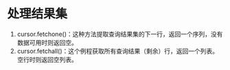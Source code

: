 # 处理结果集<a name="ZH-CN_TOPIC_0000001080209766"></a>

1.  cursor.fetchone\(\)：这种方法提取查询结果集的下一行，返回一个序列，没有数据可用时则返回空。
2.  cursor.fetchall\(\)：这个例程获取所有查询结果（剩余）行，返回一个列表。空行时则返回空列表。
